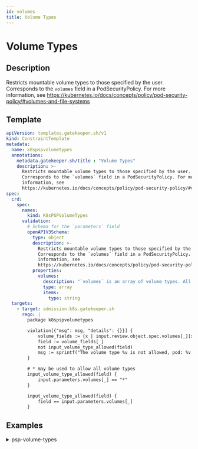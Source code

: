 ```yaml
---
id: volumes
title: Volume Types
---
```


# Volume Types

## Description
Restricts mountable volume types to those specified by the user. Corresponds to the `volumes` field in a PodSecurityPolicy. For more information, see https://kubernetes.io/docs/concepts/policy/pod-security-policy/#volumes-and-file-systems

## Template
```yaml
apiVersion: templates.gatekeeper.sh/v1
kind: ConstraintTemplate
metadata:
  name: k8spspvolumetypes
  annotations:
    metadata.gatekeeper.sh/title : "Volume Types"
    description: >-
      Restricts mountable volume types to those specified by the user.
      Corresponds to the `volumes` field in a PodSecurityPolicy. For more
      information, see
      https://kubernetes.io/docs/concepts/policy/pod-security-policy/#volumes-and-file-systems
spec:
  crd:
    spec:
      names:
        kind: K8sPSPVolumeTypes
      validation:
        # Schema for the `parameters` field
        openAPIV3Schema:
          type: object
          description: >-
            Restricts mountable volume types to those specified by the user.
            Corresponds to the `volumes` field in a PodSecurityPolicy. For more
            information, see
            https://kubernetes.io/docs/concepts/policy/pod-security-policy/#volumes-and-file-systems
          properties:
            volumes:
              description: "`volumes` is an array of volume types. All volume types can be enabled using `*`."
              type: array
              items:
                type: string
  targets:
    - target: admission.k8s.gatekeeper.sh
      rego: |
        package k8spspvolumetypes

        violation[{"msg": msg, "details": {}}] {
            volume_fields := {x | input.review.object.spec.volumes[_][x]; x != "name"}
            field := volume_fields[_]
            not input_volume_type_allowed(field)
            msg := sprintf("The volume type %v is not allowed, pod: %v. Allowed volume types: %v", [field, input.review.object.metadata.name, input.parameters.volumes])
        }

        # * may be used to allow all volume types
        input_volume_type_allowed(field) {
            input.parameters.volumes[_] == "*"
        }

        input_volume_type_allowed(field) {
            field == input.parameters.volumes[_]
        }
```

## Examples
<details>
<summary>psp-volume-types</summary><blockquote>

<details>
<summary>constraint</summary>

```yaml
apiVersion: constraints.gatekeeper.sh/v1beta1
kind: K8sPSPVolumeTypes
metadata:
  name: psp-volume-types
spec:
  match:
    kinds:
      - apiGroups: [""]
        kinds: ["Pod"]
  parameters:
    volumes:
    # - "*" # * may be used to allow all volume types
    - configMap
    - emptyDir
    - projected
    - secret
    - downwardAPI
    - persistentVolumeClaim
    #- hostPath #required for allowedHostPaths
    - flexVolume #required for allowedFlexVolumes
```

</details>
<details>
<summary>example_allowed</summary>

```yaml
apiVersion: v1
kind: Pod
metadata:
  name: nginx-volume-types-allowed
  labels:
    app: nginx-volume-types
spec:
  containers:
  - name: nginx
    image: nginx
    volumeMounts:
    - mountPath: /cache
      name: cache-volume
  - name: nginx2
    image: nginx
    volumeMounts:
    - mountPath: /cache2
      name: demo-vol
  volumes:
  - name: cache-volume
    emptyDir: {}
  - name: demo-vol
    emptyDir: {}
```

</details>
<details>
<summary>example_disallowed</summary>

```yaml
apiVersion: v1
kind: Pod
metadata:
  name: nginx-volume-types-disallowed
  labels:
    app: nginx-volume-types
spec:
  containers:
  - name: nginx
    image: nginx
    volumeMounts:
    - mountPath: /cache
      name: cache-volume
  - name: nginx2
    image: nginx
    volumeMounts:
    - mountPath: /cache2
      name: demo-vol
  volumes:
  - name: cache-volume
    hostPath:
      path: /tmp # directory location on host
  - name: demo-vol
    emptyDir: {}
```

</details>


</blockquote></details>

